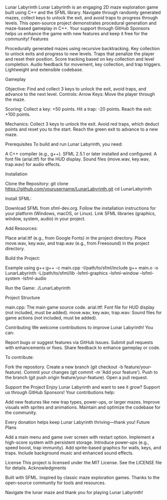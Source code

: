 Lunar Labyrinth
Lunar Labyrinth is an engaging 2D maze exploration game built using C++ and the SFML library. Navigate through randomly generated mazes, collect keys to unlock the exit, and avoid traps to progress through levels. This open-source project demonstrates procedural generation and maze-based gameplay in C++. Your support through GitHub Sponsors helps us enhance the game with new features and keep it free for the community!
Features

Procedurally generated mazes using recursive backtracking.
Key collection to unlock exits and progress to new levels.
Traps that penalize the player and reset their position.
Score tracking based on key collection and level completion.
Audio feedback for movement, key collection, and trap triggers.
Lightweight and extensible codebase.

Gameplay

Objective: Find and collect 3 keys to unlock the exit, avoid traps, and advance to the next level.
Controls:
Arrow Keys: Move the player through the maze.


Scoring:
Collect a key: +50 points.
Hit a trap: -20 points.
Reach the exit: +100 points.


Mechanics:
Collect 3 keys to unlock the exit.
Avoid red traps, which deduct points and reset you to the start.
Reach the green exit to advance to a new maze.



Prerequisites
To build and run Lunar Labyrinth, you need:

A C++ compiler (e.g., g++).
SFML 2.5.1 or later installed and configured.
A font file (arial.ttf) for the HUD display.
Sound files (move.wav, key.wav, trap.wav) for audio effects.

Installation

Clone the Repository:
git clone https://github.com/yourusername/LunarLabyrinth.git
cd LunarLabyrinth


Install SFML:

Download SFML from sfml-dev.org.
Follow the installation instructions for your platform (Windows, macOS, or Linux).
Link SFML libraries (graphics, window, system, audio) in your project.


Add Resources:

Place arial.ttf (e.g., from Google Fonts) in the project directory.
Place move.wav, key.wav, and trap.wav (e.g., from Freesound) in the project directory.


Build the Project:

Example using g++:g++ -c main.cpp -I/path/to/sfml/include
g++ main.o -o LunarLabyrinth -L/path/to/sfml/lib -lsfml-graphics -lsfml-window -lsfml-system -lsfml-audio




Run the Game:
./LunarLabyrinth



Project Structure

main.cpp: The main game source code.
arial.ttf: Font file for HUD display (not included, must be added).
move.wav, key.wav, trap.wav: Sound files for game actions (not included, must be added).

Contributing
We welcome contributions to improve Lunar Labyrinth! You can:

Report bugs or suggest features via GitHub Issues.
Submit pull requests with enhancements or fixes.
Share feedback to enhance gameplay or code.

To contribute:

Fork the repository.
Create a new branch (git checkout -b feature/your-feature).
Commit your changes (git commit -m 'Add your feature').
Push to the branch (git push origin feature/your-feature).
Open a pull request.

Support the Project
Enjoy Lunar Labyrinth and want to see it grow? Support us through GitHub Sponsors! Your contributions help:

Add new features like new trap types, power-ups, or larger mazes.
Improve visuals with sprites and animations.
Maintain and optimize the codebase for the community.

Every donation helps keep Lunar Labyrinth thriving—thank you!
Future Plans

Add a main menu and game over screen with restart option.
Implement a high-score system with persistent storage.
Introduce power-ups (e.g., speed boost, trap immunity).
Add sprite-based graphics for walls, keys, and traps.
Include background music and enhanced sound effects.

License
This project is licensed under the MIT License. See the LICENSE file for details.
Acknowledgments

Built with SFML.
Inspired by classic maze exploration games.
Thanks to the open-source community for tools and resources.


Navigate the lunar maze and thank you for playing Lunar Labyrinth!
